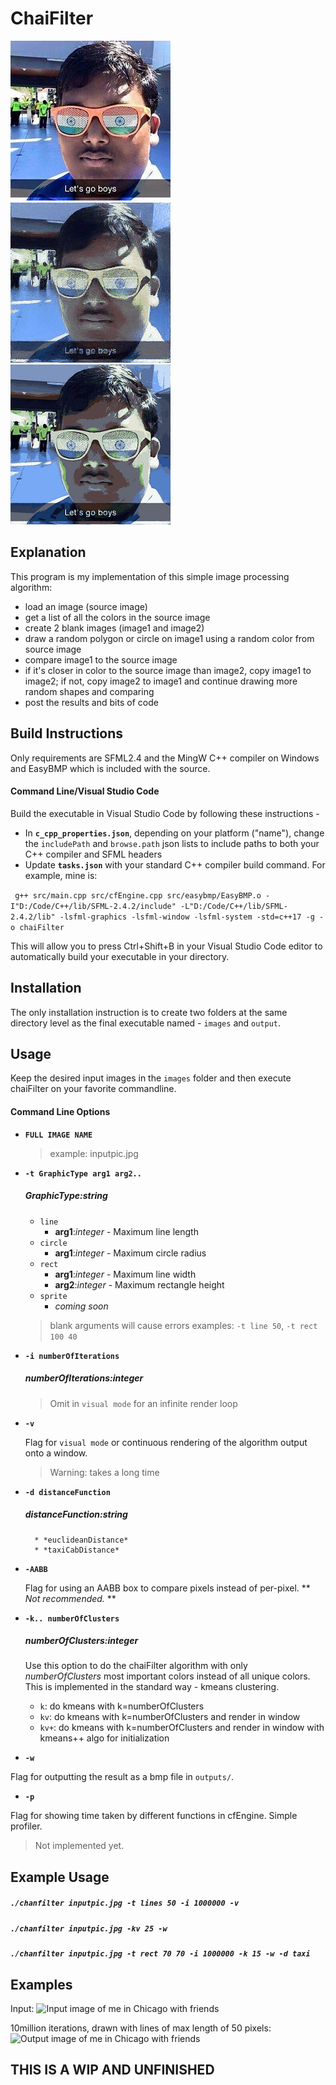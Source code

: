 # ChaiFilter

![input LETSGO](/images/letsgo.jpg)
![output LETSGO](output/letsgo-line(100)-iter2000000-df%3Deuclid.bmp)
![output LETSGO](output/letsgo-line(50)-iter10000000-k%3D25df%3Deuclid.bmp)

## Explanation
This program is my implementation of this simple image processing algorithm:
- load an image (source image)
- get a list of all the colors in the source image
- create 2 blank images (image1 and image2)
- draw a random polygon or circle on image1 using a random color from source image
- compare image1 to the source image
- if it's closer in color to the source image than image2, copy image1 to image2; if not, copy image2 to image1 and continue drawing more random shapes and comparing
- post the results and bits of code

## Build Instructions

Only requirements are SFML2.4 and the MingW C++ compiler on Windows and EasyBMP which is included with the source.

#### Command Line/Visual Studio Code

Build the executable in Visual Studio Code by following these instructions -

* In **`c_cpp_properties.json`**, depending on your platform ("name"), change the `includePath` and `browse.path` json lists to include paths to both your C++ compiler and SFML headers
* Update **`tasks.json`** with your standard C++ compiler build command. For example, mine is:

` g++ src/main.cpp src/cfEngine.cpp src/easybmp/EasyBMP.o -I"D:/Code/C++/lib/SFML-2.4.2/include" -L"D:/Code/C++/lib/SFML-2.4.2/lib" -lsfml-graphics -lsfml-window -lsfml-system -std=c++17 -g -o chaiFilter`

This will allow you to press Ctrl+Shift+B in your Visual Studio Code editor to automatically build your executable in your directory.

## Installation
The only installation instruction is to create two folders at the same directory level as the final executable named - `images` and `output`.

## Usage
Keep the desired input images in the `images` folder and then execute chaiFilter on your favorite commandline.

#### Command Line Options
* **`FULL IMAGE NAME`**

    >example: inputpic.jpg

* **`-t GraphicType arg1 arg2..`**

    ##### **GraphicType**:*string*
    * `line`
        - **arg1**:*integer* - Maximum line length
    * `circle`
        - **arg1**:*integer* - Maximum circle radius
    * `rect`
        - **arg1**:*integer* - Maximum line width
        - **arg2**:*integer* - Maximum rectangle height
    * `sprite`
        - *coming soon*

    >blank arguments will cause errors
    >examples: `-t line 50`, `-t rect 100 40`

* **`-i numberOfIterations`**

    ##### **numberOfIterations**:*integer*

    >Omit in `visual mode` for an infinite render loop

* **`-v`**

    Flag for `visual mode` or continuous rendering of the algorithm output onto a window.

    >Warning: takes a long time

* **`-d distanceFunction`**

    ##### **distanceFunction**:*string*
        * *euclideanDistance*
        * *taxiCabDistance*

* **`-AABB`**

    Flag for using an AABB box to compare pixels instead of per-pixel. ** *Not recommended.* **

* **`-k.. numberOfClusters`**

    ##### **numberOfClusters**:*integer*

    Use this option to do the chaiFilter algorithm with only *numberOfClusters* most important colors instead of all unique colors. This is implemented in the standard way - kmeans clustering.

    * `k`: do kmeans with k=numberOfClusters
    * `kv`: do kmeans with k=numberOfClusters and render in window
    * `kv+`: do kmeans with k=numberOfClusters and render in window with kmeans++ algo for initialization

* **`-w`**

Flag for outputting the result as a bmp file in `outputs/`.

* **`-p`**

Flag for showing time taken by different functions in cfEngine. Simple profiler.
>Not implemented yet.

## Example Usage

##### `./chanfilter inputpic.jpg -t lines 50 -i 1000000 -v`

##### `./chanfilter inputpic.jpg -kv 25 -w`

##### `./chanfilter inputpic.jpg -t rect 70 70 -i 1000000 -k 15 -w -d taxi`

## Examples
Input:
![Input image of me in Chicago with friends](https://raw.githubusercontent.com/cpalaka/chanfilter/master/images/chictrip.jpeg)

10million iterations, drawn with lines of max length of 50 pixels:
![Output image of me in Chicago with friends](https://raw.githubusercontent.com/cpalaka/chanfilter/master/output/chictrip-line(50)-iter10000000-df=euclid.bmp)

## THIS IS A WIP AND UNFINISHED